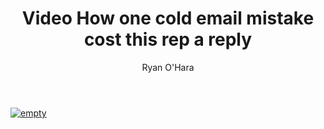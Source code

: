 ﻿---
layout: blog
title: Video How one cold email mistake cost this rep a reply
description: Yesterday I got a cold email and it inspired me to make a video to help the sender out. Of course I blocked the information out, but let’s see where this cold email went wrong and why they didn’t get a reply from me. Here’s what happened and how they could fix it
coverImage: img/serpico.jpeg
publishDate: Mar 13, 2018

author: Ryan O'Hara
authorProfile: Ryan O'Hara has been an early employee at several startups helping them with marketing and prospecting tactics, including Dyn who was acquired by Oracle for $600+ million in 2016. He's had prospecting campaigns featured in Fortune, Mashable, and TheNextWeb. Ryan specializes in branding, business development, prospecting, and coaching people on how to make good digital first impressions. He also mentors two accelerators, The Iron Yard and The Alpha Loft, and hosts The Prospecting Podcast.
authorImage: img/Ryan-OHara-Headshot.png
---

[![empty](/img/how-one-cold-emai-mistake.png)](//play.vidyard.com/Rsf5F9uZtMKH7a2dQptJjc.html?v=3.1.1)